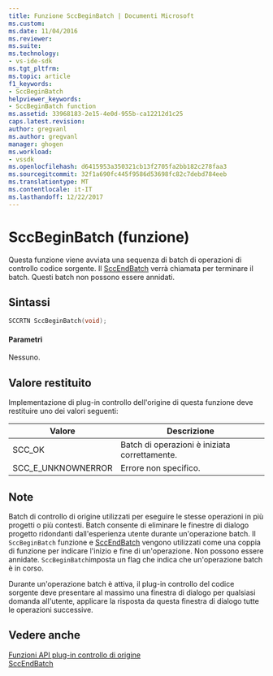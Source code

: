 ```yaml
---
title: Funzione SccBeginBatch | Documenti Microsoft
ms.custom: 
ms.date: 11/04/2016
ms.reviewer: 
ms.suite: 
ms.technology:
- vs-ide-sdk
ms.tgt_pltfrm: 
ms.topic: article
f1_keywords:
- SccBeginBatch
helpviewer_keywords:
- SccBeginBatch function
ms.assetid: 33968183-2e15-4e0d-955b-ca12212d1c25
caps.latest.revision: 
author: gregvanl
ms.author: gregvanl
manager: ghogen
ms.workload:
- vssdk
ms.openlocfilehash: d6415953a350321cb13f2705fa2bb182c278faa3
ms.sourcegitcommit: 32f1a690fc445f9586d53698fc82c7debd784eeb
ms.translationtype: MT
ms.contentlocale: it-IT
ms.lasthandoff: 12/22/2017
---
```

# <a name="sccbeginbatch-function"></a>SccBeginBatch (funzione)
Questa funzione viene avviata una sequenza di batch di operazioni di controllo codice sorgente. Il [SccEndBatch](../extensibility/sccendbatch-function.md) verrà chiamata per terminare il batch. Questi batch non possono essere annidati.  
  
## <a name="syntax"></a>Sintassi  
  
```cpp  
SCCRTN SccBeginBatch(void);  
```  
  
#### <a name="parameters"></a>Parametri  
 Nessuno.  
  
## <a name="return-value"></a>Valore restituito  
 Implementazione di plug-in controllo dell'origine di questa funzione deve restituire uno dei valori seguenti:  
  
|Valore|Descrizione|  
|-----------|-----------------|  
|SCC_OK|Batch di operazioni è iniziata correttamente.|  
|SCC_E_UNKNOWNERROR|Errore non specifico.|  
  
## <a name="remarks"></a>Note  
 Batch di controllo di origine utilizzati per eseguire le stesse operazioni in più progetti o più contesti. Batch consente di eliminare le finestre di dialogo progetto ridondanti dall'esperienza utente durante un'operazione batch. Il `SccBeginBatch` funzione e [SccEndBatch](../extensibility/sccendbatch-function.md) vengono utilizzati come una coppia di funzione per indicare l'inizio e fine di un'operazione. Non possono essere annidate. `SccBeginBatch`imposta un flag che indica che un'operazione batch è in corso.  
  
 Durante un'operazione batch è attiva, il plug-in controllo del codice sorgente deve presentare al massimo una finestra di dialogo per qualsiasi domanda all'utente, applicare la risposta da questa finestra di dialogo tutte le operazioni successive.  
  
## <a name="see-also"></a>Vedere anche  
 [Funzioni API plug-in controllo di origine](../extensibility/source-control-plug-in-api-functions.md)   
 [SccEndBatch](../extensibility/sccendbatch-function.md)